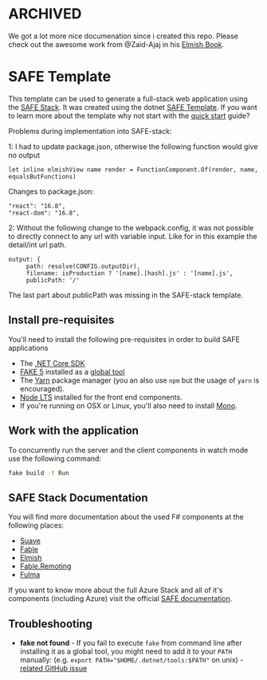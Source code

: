 # **ARCHIVED**

We got a lot more nice documenation since i created this repo. Please check out the awesome work from @Zaid-Ajaj in his [Elmish Book](https://zaid-ajaj.github.io/the-elmish-book/#/).

# SAFE Template

This template can be used to generate a full-stack web application using the [SAFE Stack](https://safe-stack.github.io/). It was created using the dotnet [SAFE Template](https://safe-stack.github.io/docs/template-overview/). If you want to learn more about the template why not start with the [quick start](https://safe-stack.github.io/docs/quickstart/) guide?

Problems during implementation into SAFE-stack:

1: I had to update package.json, otherwise the following function would give no output

    let inline elmishView name render = FunctionComponent.Of(render, name, equalsButFunctions)
    
Changes to package.json:

    "react": "16.8",
    "react-dom": "16.8",
    
2: Without the following change to the webpack.config, it was not possible to directly connect to any url with variable input. Like
for in this example the detail/int url path.

    output: {
         path: resolve(CONFIG.outputDir),
         filename: isProduction ? '[name].[hash].js' : '[name].js',
         publicPath: '/'
         
The last part about publicPath was missing in the SAFE-stack template.


## Install pre-requisites

You'll need to install the following pre-requisites in order to build SAFE applications

* The [.NET Core SDK](https://www.microsoft.com/net/download)
* [FAKE 5](https://fake.build/) installed as a [global tool](https://fake.build/fake-gettingstarted.html#Install-FAKE)
* The [Yarn](https://yarnpkg.com/lang/en/docs/install/) package manager (you an also use `npm` but the usage of `yarn` is encouraged).
* [Node LTS](https://nodejs.org/en/download/) installed for the front end components.
* If you're running on OSX or Linux, you'll also need to install [Mono](https://www.mono-project.com/docs/getting-started/install/).

## Work with the application

To concurrently run the server and the client components in watch mode use the following command:

```bash
fake build -t Run
```


## SAFE Stack Documentation

You will find more documentation about the used F# components at the following places:

* [Suave](https://suave.io/index.html)
* [Fable](https://fable.io/docs/)
* [Elmish](https://elmish.github.io/elmish/)
* [Fable.Remoting](https://zaid-ajaj.github.io/Fable.Remoting/)
* [Fulma](https://fulma.github.io/Fulma/)

If you want to know more about the full Azure Stack and all of it's components (including Azure) visit the official [SAFE documentation](https://safe-stack.github.io/docs/).

## Troubleshooting

* **fake not found** - If you fail to execute `fake` from command line after installing it as a global tool, you might need to add it to your `PATH` manually: (e.g. `export PATH="$HOME/.dotnet/tools:$PATH"` on unix) - [related GitHub issue](https://github.com/dotnet/cli/issues/9321)
